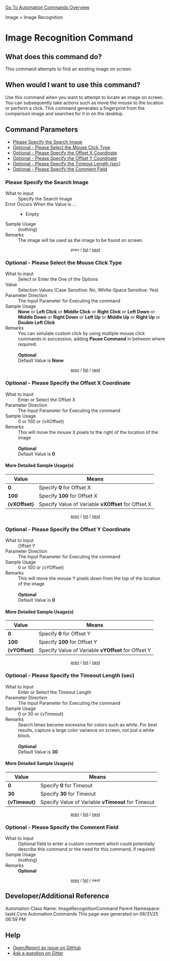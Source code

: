 <!--TITLE: Image Recognition Command -->
<!-- SUBTITLE: a command in the Image group. -->
[Go To Automation Commands Overview](/automation-commands.md)


Image &gt; Image Recognition


# Image Recognition Command


## What does this command do?
This command attempts to find an existing image on screen.


## When would I want to use this command?
Use this command when you want to attempt to locate an image on screen.  You can subsequently take actions such as move the mouse to the location or perform a click.  This command generates a fingerprint from the comparison image and searches for it in on the desktop.


<a id="param_list"></a>
## Command Parameters
- [Please Specify the Search Image](#param_0)
- [Optional - Please Select the Mouse Click Type](#param_1)
- [Optional - Please Specify the Offset X Coordinate](#param_2)
- [Optional - Please Specify the Offset Y Coordinate](#param_3)
- [Optional - Please Specify the Timeout Length (sec)](#param_4)
- [Optional - Please Specify the Comment Field](#param_5)


<a id="param_0"></a>
### Please Specify the Search Image


<dl>
<dt>What to input</dt><dd>Specify the Search Image</dd>
<dt>Error Occurs When the Value is ...</dt><dd><ul>
<li>Empty</li>
</ul></dd>
<dt>Sample Usage</dt><dd>(nothing)</dd>
<dt>Remarks</dt><dd>The image will be used as the image to be found on screen.</dd>
</dl>




<div style="font-size: 90%; text-align: center">


prev / [list](#param_list) / [next](#param_1)


</div>


<a id="param_1"></a>
### Optional - Please Select the Mouse Click Type


<dl>
<dt>What to input</dt><dd>Select or Enter the One of the Options</dd>
<dt>Value</dt><dd>Selection Values (Case Sensitive: No, Whilte-Space Sensitive: Yes)</dd>
<dt>Parameter Direction</dt><dd>The Input Parameter for Executing the command</dd>
<dt>Sample Usage</dt><dd><strong>None</strong> or  <strong>Left Click</strong> or  <strong>Middle Click</strong> or  <strong>Right Click</strong> or  <strong>Left Down</strong> or  <strong>Middle Down</strong> or  <strong>Right Down</strong> or  <strong>Left Up</strong> or  <strong>Middle Up</strong> or  <strong>Right Up</strong> or  <strong>Double Left Click</strong></dd>
<dt>Remarks</dt><dd>You can simulate custom click by using multiple mouse click commands in succession, adding <strong>Pause Command</strong> in between where required.<br><br>
<strong>Optional</strong><br>Default Value is <strong>None</strong></dd>
</dl>




<div style="font-size: 90%; text-align: center">


[prev](#param_1) / [list](#param_list) / [next](#param_2)


</div>


<a id="param_2"></a>
### Optional - Please Specify the Offset X Coordinate


<dl>
<dt>What to input</dt><dd>Enter or Select the Offset X</dd>
<dt>Parameter Direction</dt><dd>The Input Parameter for Executing the command</dd>
<dt>Sample Usage</dt><dd>0 or 100 or {vXOffset}</dd>
<dt>Remarks</dt><dd>This will move the mouse X pixels to the right of the location of the image<br><br>
<strong>Optional</strong><br>Default Value is <strong>0</strong></dd>
</dl>




#### More Detailed Sample Usage(s)
| Value | Means |
|---|---|
| <strong>0</strong> | Specify **0** for Offset X |
| <strong>100</strong> | Specify **100** for Offset X |
| <strong>{vXOffset}</strong> | Specify Value of Variable **vXOffset** for Offset X |


<div style="font-size: 90%; text-align: center">


[prev](#param_2) / [list](#param_list) / [next](#param_3)


</div>


<a id="param_3"></a>
### Optional - Please Specify the Offset Y Coordinate


<dl>
<dt>What to input</dt><dd>Offset Y</dd>
<dt>Parameter Direction</dt><dd>The Input Parameter for Executing the command</dd>
<dt>Sample Usage</dt><dd>0 or 100 or {vYOffset}</dd>
<dt>Remarks</dt><dd>This will move the mouse Y pixels down from the top of the location of the image<br><br>
<strong>Optional</strong><br>Default Value is <strong>0</strong></dd>
</dl>




#### More Detailed Sample Usage(s)
| Value | Means |
|---|---|
| <strong>0</strong> | Specify **0** for Offset Y |
| <strong>100</strong> | Specify **100** for Offset Y |
| <strong>{vYOffset}</strong> | Specify Value of Variable **vYOffset** for Offset Y |


<div style="font-size: 90%; text-align: center">


[prev](#param_3) / [list](#param_list) / [next](#param_4)


</div>


<a id="param_4"></a>
### Optional - Please Specify the Timeout Length (sec)


<dl>
<dt>What to input</dt><dd>Enter or Select the Timeout Length</dd>
<dt>Parameter Direction</dt><dd>The Input Parameter for Executing the command</dd>
<dt>Sample Usage</dt><dd>0 or 30 or {vTimeout}</dd>
<dt>Remarks</dt><dd>Search times become excessive for colors such as white. For best results, capture a large color variance on screen, not just a white block.<br><br>
<strong>Optional</strong><br>Default Value is <strong>30</strong></dd>
</dl>




#### More Detailed Sample Usage(s)
| Value | Means |
|---|---|
| <strong>0</strong> | Specify **0** for Timeout |
| <strong>30</strong> | Specify **30** for Timeout |
| <strong>{vTimeout}</strong> | Specify Value of Variable **vTimeout** for Timeout |


<div style="font-size: 90%; text-align: center">


[prev](#param_4) / [list](#param_list) / [next](#param_5)


</div>


<a id="param_5"></a>
### Optional - Please Specify the Comment Field


<dl>
<dt>What to input</dt><dd>Optional field to enter a custom comment which could potentially describe this command or the need for this command, if required</dd>
<dt>Sample Usage</dt><dd>(nothing)</dd>
<dt>Remarks</dt><dd><strong>Optional</strong><br></dd>
</dl>




<div style="font-size: 90%; text-align: center">


[prev](#param_5) / [list](#param_list) / next


</div>


## Developer/Additional Reference
Automation Class Name: ImageRecognitionCommand
Parent Namespace: taskt.Core.Automation.Commands
This page was generated on 08/31/25 06:59 PM


## Help
- [Open/Report an issue on GitHub](https://github.com/rcktrncn/taskt/issues/new)
- [Ask a question on Gitter](https://gitter.im/taskt-rpa/Lobby)
